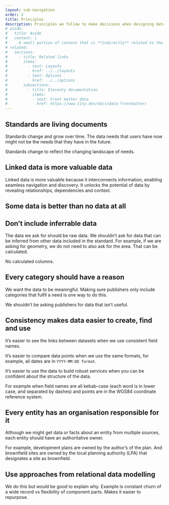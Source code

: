 ```yaml
---
layout: sub-navigation
order: 2
title: Principles
description: Principles we follow to make decisions when designing data standards.
# aside:
#   title: Aside
#   content: | 
#     A small portion of content that is **indirectly** related to the main content.
# related:
#   sections:
#     - title: Related links
#       items:
#         - text: Layouts
#           href: ../../layouts
#         - text: Options
#           href: ../../options
#       subsections:
#         - title: Eleventy documentation
#           items:
#           - text: Front matter data
#             href: https://www.11ty.dev/docs/data-frontmatter/
---
```


## Standards are living documents
Standards change and grow over time. The data needs that users have now might not be the needs that they have in the future.

Standards change to reflect the changing landscape of needs.

## Linked data is more valuable data
Linked data is more valuable because it interconnects information, enabling seamless navigation and discovery. It unlocks the potential of data by revealing relationships, dependencies and context.

## Some data is better than no data at all

## Don’t include inferrable data
The data we ask for should be raw data. We shouldn’t ask for data that can be inferred from other data included in the standard. For example, if we are asking for geometry, we do not need to also ask for the area. That can be calculated.

No calculated columns.

## Every category should have a reason

We want the data to be meaningful. Making sure publishers only include categories that fulfil a need is one way to do this.

We shouldn’t be asking publishers for data that isn’t useful.

## Consistency makes data easier to create, find and use

It’s easier to see the links between datasets when we use consistent field names.

It’s easier to compare data points when we use the same formats, for example, all  dates are in `YYYY-MM-DD format`.

It’s easier to use the data to build robust services when you can be confident about the structure of the data. 

For example when field names are all kebab-case (each word is in lower case, and separated by dashes) and points are in the WGS84 coordinate reference system.

## Every entity has an organisation responsible for it
Although we might get data or facts about an entity from multiple sources, each entity should have an authoritative owner.

For example, development plans are owned by the author’s of the plan. And brownfield sites are owned by the local planning authority (LPA) that designates a site as brownfield.

## Use approaches from relational data modelling
We do this but would be good to explain why.
Example is constant churn of a wide record vs flexibility of component parts.
Makes it easier to repurpose.
